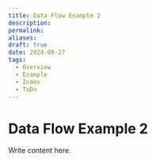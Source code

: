 ```yaml
---
title: Data Flow Example 2
description: 
permalink: 
aliases: 
draft: true
date: 2024-09-27
tags:
  - Overview
  - Example
  - Index
  - ToDo
---
```

# Data Flow Example 2

Write content here.
